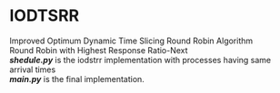 # IODTSRR
Improved Optimum Dynamic Time Slicing Round Robin Algorithm
<br/>
Round Robin with Highest Response Ratio-Next
<br/>
_**shedule.py**_ is the iodstrr implementation with processes having same arrival times
<br/>
_**main.py**_ is the final implementation.
